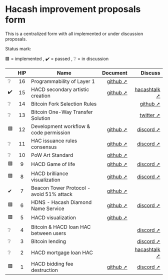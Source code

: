 Hacash improvement proposals form
===

This is a centralized form with all implemented or under discussion proposals.


Status mark:

🟩 = implemented , ✔️ = passed , ❔ = in discussion


| |HIP|Name|Document|Discuss|
|---|:---:|---|---:|---:|
|❔|16|Programmability of Layer 1| [github ➚](https://github.com/hacash/paper/blob/master/HIP/protocol/account_and_syntax_tree_abstraction.md) | |
|✔️|15|HACD secondary artistic creation| [github ➚](https://github.com/hacash/paper/blob/master/HIP/diamond/hacd_inscription.md) |[hacashtalk ➚](https://hacashtalk.com/t/hip15-hacd-secondary-artistic-creation-signature-engraving-and-erasure/184)|
|❔|14|Bitcoin Fork Selection Rules| |[github ➚](https://github.com/hacash/paper/blob/master/HIP/currency/bitcoin_fork_selection_rules.cn.md)|
|❔|13|Bitcoin One-Way Transfer Solution| |[twitter ➚](https://twitter.com/HacashCom/status/1651465484511121409?s=20)|
|🟩|12|Development workflow & code permission|[github ➚](https://github.com/hacash/paper/blob/master/HIP/development/HIP-12_Hacash_development_workflow_and_code_permission.pdf)|[discord ➚](https://discord.com/channels/757976908653920299/844038285260619797/1080030124965122098)|
|❔|11|HAC issuance rules consensus|[github ➚](https://github.com/hacash/paper/blob/master/HIP/currency/HAC_currency_issuance_rules_consensus_proposal.pdf)|[discord ➚](https://discord.com/channels/757976908653920299/844038285260619797/1077972477357072494)|
|❔|10|PoW Art Standard|[github ➚](https://github.com/hacash/paper/blob/master/HIP/diamond/PoW_Art_Standard.mediawiki)| |
|🟩|9|HACD Game of life|[github ➚](https://github.com/hacash/paper/blob/master/HIP/diamond/hacd_game_of_life.pdf)|[discord ➚](https://discord.com/channels/757976908653920299/844038285260619797/1044241318966198332)|
|🟩|8|HACD brilliance visualization|[github ➚](https://github.com/hacash/paper/blob/master/HIP/diamond/hacd_brilliance_visualization.md)|[discord ➚](https://discord.com/channels/757976908653920299/802807729584209920/1016212561017970709)|
|✔|7|Beacon Tower Protocol - avoid 51% attack|[github ➚](https://github.com/hacash/paper/blob/master/HIP/protocol/PoW_of_avoid_51_percent_attack.en.md)| |
|🟩|6|HDNS - Hacash Diamond Name Service|[github ➚](https://github.com/hacash/paper/blob/master/HIP/diamond/diamond_name_service.md)|[discord ➚](https://discord.com/channels/757976908653920299/844038285260619797/905760527945433118)|
|🟩|5|HACD visualization|[github ➚](https://github.com/hacash/paper/blob/master/HIP/diamond/DiamondVisualization.en.mediawiki)| |
|❔|4|Bitcoin & HACD loan HAC between users| |[discord ➚](https://discord.com/channels/757976908653920299/844038285260619797/845574697966108672)|
|❔|3|Bitcoin lending| |[discord ➚](https://discord.com/channels/757976908653920299/844038285260619797/845468880041541632)|
|❔|2|HACD mortgage loan HAC| |[hacashtalk ➚](https://hacashtalk.com/t/diamond-mortgage-loan-proposal/117)|
|🟩|1|HACD bidding fee destruction|[github ➚](https://github.com/hacash/paper/blob/master/HIP/diamond/hacd_bidding_fee_destruction.md)|[discord ➚](https://discord.com/channels/757976908653920299/802807729584209920/816214555461812224)|
